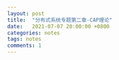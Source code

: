 ```yaml
---
layout: post
title:  "分布式系统专题第二章-CAP理论"
date:   2021-07-07 20:00:00 +0800
categories: notes
tags: notes
comments: 1
---
```


